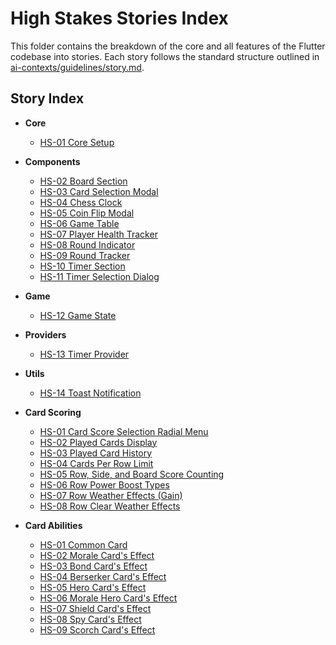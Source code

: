 # High Stakes Stories Index

This folder contains the breakdown of the core and all features of the Flutter codebase into stories. Each story follows the standard structure outlined in [ai-contexts/guidelines/story.md](../guidelines/story.md).

## Story Index

- **Core**
  - [HS-01 Core Setup](Flutter-00-core/HS-01-core-setup.md)

- **Components**
  - [HS-02 Board Section](Flutter-01-components/HS-02-board-section.md)
  - [HS-03 Card Selection Modal](Flutter-01-components/HS-03-card-selection-modal.md)
  - [HS-04 Chess Clock](Flutter-01-components/HS-04-chess-clock.md)
  - [HS-05 Coin Flip Modal](Flutter-01-components/HS-05-coin-flip-modal.md)
  - [HS-06 Game Table](Flutter-01-components/HS-06-game-table.md)
  - [HS-07 Player Health Tracker](Flutter-01-components/HS-07-player-health-tracker.md)
  - [HS-08 Round Indicator](Flutter-01-components/HS-08-round-indicator.md)
  - [HS-09 Round Tracker](Flutter-01-components/HS-09-round-tracker.md)
  - [HS-10 Timer Section](Flutter-01-components/HS-10-timer-section.md)
  - [HS-11 Timer Selection Dialog](Flutter-01-components/HS-11-timer-selection-dialog.md)

- **Game**
  - [HS-12 Game State](Flutter-02-game/HS-12-game-state.md)

- **Providers**
  - [HS-13 Timer Provider](Flutter-03-providers/HS-13-timer-provider.md)

- **Utils**
  - [HS-14 Toast Notification](Flutter-04-utils/HS-14-toast-notification.md)

- **Card Scoring**
  - [HS-01 Card Score Selection Radial Menu](Flutter-05-card-scoring/HS-01-card-score-selection-radial-menu.md)
  - [HS-02 Played Cards Display](Flutter-05-card-scoring/HS-02-played-cards-display.md)
  - [HS-03 Played Card History](Flutter-05-card-scoring/HS-03-played-card-history.md)
  - [HS-04 Cards Per Row Limit](Flutter-05-card-scoring/HS-04-cards-per-row-limit.md)
  - [HS-05 Row, Side, and Board Score Counting](Flutter-05-card-scoring/HS-05-row-side-and-board-score-counting.md)
  - [HS-06 Row Power Boost Types](Flutter-05-card-scoring/HS-06-row-power-boost-types.md)
  - [HS-07 Row Weather Effects (Gain)](Flutter-05-card-scoring/HS-07-row-weather-effects-gain.md)
  - [HS-08 Row Clear Weather Effects](Flutter-05-card-scoring/HS-08-row-clear-weather-effects.md)

- **Card Abilities**
  - [HS-01 Common Card](Flutter-06-card-abilities/HS-01-common-card.md)
  - [HS-02 Morale Card's Effect](Flutter-06-card-abilities/HS-02-morale-cards-effect.md)
  - [HS-03 Bond Card's Effect](Flutter-06-card-abilities/HS-03-bond-cards-effect.md)
  - [HS-04 Berserker Card's Effect](Flutter-06-card-abilities/HS-04-berserker-cards-effect.md)
  - [HS-05 Hero Card's Effect](Flutter-06-card-abilities/HS-05-hero-cards-effect.md)
  - [HS-06 Morale Hero Card's Effect](Flutter-06-card-abilities/HS-06-morale-hero-cards-effect.md)
  - [HS-07 Shield Card's Effect](Flutter-06-card-abilities/HS-07-shield-cards-effect.md)
  - [HS-08 Spy Card's Effect](Flutter-06-card-abilities/HS-08-spy-cards-effect.md)
  - [HS-09 Scorch Card's Effect](Flutter-06-card-abilities/HS-09-scorch-cards-effect.md)
